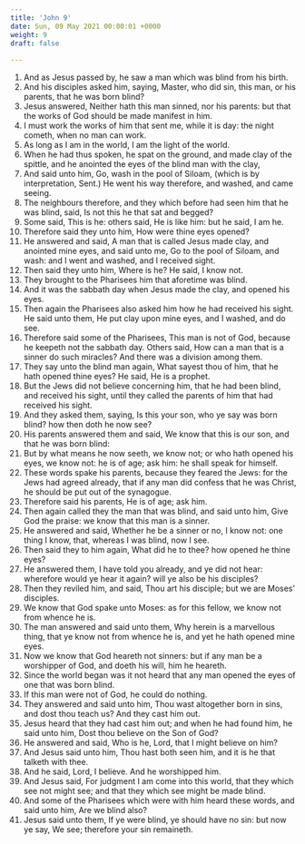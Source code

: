 ```yaml
---
title: 'John 9'
date: Sun, 09 May 2021 00:00:01 +0000
weight: 9
draft: false
  
---
```


1. And as Jesus passed by, he saw a man which was blind from his birth.
2. And his disciples asked him, saying, Master, who did sin, this man, or his parents, that he was born blind?
3. Jesus answered, Neither hath this man sinned, nor his parents: but that the works of God should be made manifest in him.
4. I must work the works of him that sent me, while it is day: the night cometh, when no man can work.
5. As long as I am in the world, I am the light of the world.
6. When he had thus spoken, he spat on the ground, and made clay of the spittle, and he anointed the eyes of the blind man with the clay,
7. And said unto him, Go, wash in the pool of Siloam, (which is by interpretation, Sent.) He went his way therefore, and washed, and came seeing.
8. The neighbours therefore, and they which before had seen him that he was blind, said, Is not this he that sat and begged?
9. Some said, This is he: others said, He is like him: but he said, I am he.
10. Therefore said they unto him, How were thine eyes opened?
11. He answered and said, A man that is called Jesus made clay, and anointed mine eyes, and said unto me, Go to the pool of Siloam, and wash: and I went and washed, and I received sight.
12. Then said they unto him, Where is he? He said, I know not.
13. They brought to the Pharisees him that aforetime was blind.
14. And it was the sabbath day when Jesus made the clay, and opened his eyes.
15. Then again the Pharisees also asked him how he had received his sight. He said unto them, He put clay upon mine eyes, and I washed, and do see.
16. Therefore said some of the Pharisees, This man is not of God, because he keepeth not the sabbath day. Others said, How can a man that is a sinner do such miracles? And there was a division among them.
17. They say unto the blind man again, What sayest thou of him, that he hath opened thine eyes? He said, He is a prophet.
18. But the Jews did not believe concerning him, that he had been blind, and received his sight, until they called the parents of him that had received his sight.
19. And they asked them, saying, Is this your son, who ye say was born blind? how then doth he now see?
20. His parents answered them and said, We know that this is our son, and that he was born blind:
21. But by what means he now seeth, we know not; or who hath opened his eyes, we know not: he is of age; ask him: he shall speak for himself.
22. These words spake his parents, because they feared the Jews: for the Jews had agreed already, that if any man did confess that he was Christ, he should be put out of the synagogue.
23. Therefore said his parents, He is of age; ask him.
24. Then again called they the man that was blind, and said unto him, Give God the praise: we know that this man is a sinner.
25. He answered and said, Whether he be a sinner or no, I know not: one thing I know, that, whereas I was blind, now I see.
26. Then said they to him again, What did he to thee? how opened he thine eyes?
27. He answered them, I have told you already, and ye did not hear: wherefore would ye hear it again? will ye also be his disciples?
28. Then they reviled him, and said, Thou art his disciple; but we are Moses' disciples.
29. We know that God spake unto Moses: as for this fellow, we know not from whence he is.
30. The man answered and said unto them, Why herein is a marvellous thing, that ye know not from whence he is, and yet he hath opened mine eyes.
31. Now we know that God heareth not sinners: but if any man be a worshipper of God, and doeth his will, him he heareth.
32. Since the world began was it not heard that any man opened the eyes of one that was born blind.
33. If this man were not of God, he could do nothing.
34. They answered and said unto him, Thou wast altogether born in sins, and dost thou teach us? And they cast him out.
35. Jesus heard that they had cast him out; and when he had found him, he said unto him, Dost thou believe on the Son of God?
36. He answered and said, Who is he, Lord, that I might believe on him?
37. And Jesus said unto him, Thou hast both seen him, and it is he that talketh with thee.
38. And he said, Lord, I believe. And he worshipped him.
39. And Jesus said, For judgment I am come into this world, that they which see not might see; and that they which see might be made blind.
40. And some of the Pharisees which were with him heard these words, and said unto him, Are we blind also?
41. Jesus said unto them, If ye were blind, ye should have no sin: but now ye say, We see; therefore your sin remaineth.
